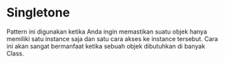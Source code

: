 # Singletone

Pattern ini digunakan ketika Anda ingin memastikan suatu objek hanya memiliki satu instance saja dan satu cara akses ke instance tersebut. Cara ini akan sangat bermanfaat ketika sebuah objek dibutuhkan di banyak Class.
